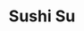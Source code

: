 ---
layout: place
title: "Sushi Su"
permalink: /california/thousand-oaks/sushi-su.html
stateAbbr: CA
stateName: California
cityName: Thousand Oaks
seo:
  name: "Sushi Su"
  type: Restaurant
  links: https://www.sushisurestaurant.com/
description: "Sushi Su serves delicious sushi in Thousand Oaks, California. Try fresh Japanese dishes for a great dining experience. "
place_id: ChIJPQc8Sq0m6IAR1T8z940nJag
photos:
  - name: >-
      places/ChIJPQc8Sq0m6IAR1T8z940nJag/photos/AeeoHcIMDwoLKHsgCpHrqatYdiMheRfzzvamNcqn0t6Fh8Zhydtb4AJuVfXN58YpnnUsgVq0761AOafKu4E5yZD5zFC5K4drTolwthx0pKq45MhZih_T16ykOX2jK3ck1eqnGZuw-gB_FWtxgsViT7QLw1bMYn3RhcdMnsEOkOY9hkbiSDFk5QAPh1vr6pSRCEfHNZRii3QiJwaLJZhOVmBGfvDAm_thxi1xp5siVJQbc_cmh33NH5WafTESOMMk8QSZB9HT7-wZjU5y3cXOiD5ayRbFtkG0qFXeBJUrU1QAlawDxZvUeAJchS80c8G1EBxNvigiSEPgnxg8US740OtK9S3h8LMVzZCD-A-py6Cl5KxcCkr9H_qofIUOs_yCJuBu85mTvs4V-ddY-YHHYi0VL4Qsi055kCTdrgOfCrVK_FLu5iJEmmk8xsI6VEAQDEDg
    widthPx: 4032
    heightPx: 3024
    authorAttributions:
      - displayName: Nick888 Mcc
        uri: https://maps.google.com/maps/contrib/101163527233009231174
        photoUri: >-
          https://lh3.googleusercontent.com/a-/ALV-UjV4ndvLH4WskR8ApZTRSv5o9bJvwmgdLDibvvOwlQIfkGGkqbiynQ=s100-p-k-no-mo
    flagContentUri: >-
      https://www.google.com/local/imagery/report/?cb_client=maps_api_places.places_api&image_key=!1e10!2sCIABIhAA3ilWdRhOzGf7FDcACGA0&hl=en-US
    googleMapsUri: >-
      https://www.google.com/maps/place//data=!3m4!1e2!3m2!1sCIABIhAA3ilWdRhOzGf7FDcACGA0!2e10!4m2!3m1!1s0x80e826ad4a3c073d:0xa825278df7333fd5
  - name: >-
      places/ChIJPQc8Sq0m6IAR1T8z940nJag/photos/AeeoHcKCv4fbonLjr5YginYzr-ky-kC3YX3lLBxLJHeVoH-K_Rl_VsGIUx6uiQaSC6BbjYUaeheUOxolLJf53xVgzhvXTdvdbTgMjoXEpPR51a-bh_R3jTkmNSI16NQZRq7mHRwicJW3me-AElg-Bw6uTu0XMG38mU0cBqy6M272y8r_zCbD721BjV3CIY4CylEZwaLzFbav7Bsd7X_XehwhbmmbeeHwORsBPdCqXd_S1_3Z0EmTDdcWwZp3ybcFOFzDBebK4bFgafGpuey5sK1xKbMfrMrExr6V6KVXfRQO1yqqKQ
    widthPx: 2048
    heightPx: 1530
    authorAttributions:
      - displayName: Sushi Su
        uri: https://maps.google.com/maps/contrib/113547102268456816126
        photoUri: >-
          https://lh3.googleusercontent.com/a/ACg8ocLnUJFB_nW5tdb7-s5j5dTjX7nfsZcRsIw1j1G2O2xinh6VKw=s100-p-k-no-mo
    flagContentUri: >-
      https://www.google.com/local/imagery/report/?cb_client=maps_api_places.places_api&image_key=!1e10!2sAF1QipM5YIFqZESneXuk2-EiS8vv00K2nabQq1Prpvmi&hl=en-US
    googleMapsUri: >-
      https://www.google.com/maps/place//data=!3m4!1e2!3m2!1sAF1QipM5YIFqZESneXuk2-EiS8vv00K2nabQq1Prpvmi!2e10!4m2!3m1!1s0x80e826ad4a3c073d:0xa825278df7333fd5
  - name: >-
      places/ChIJPQc8Sq0m6IAR1T8z940nJag/photos/AeeoHcLSSiU9A3o9fHP-G53sq1RFzQMTmyeyTsP4OA7T287rb8F2YSL0qJFQQecxkbqfNIp1CkkXyK_EfTVRFiFnXTCXeGc3ZO21VY0E4-IGoYor-ClRAVa_Hm6waGK66KCBOyl7RMYffQ_ml_0HJaGo6Y-fMPgeOWrgX2RUTi4fJ0VPmgEl7rI4pqJF8nf5RSYH38xdwnq50LFn5YNX5zXI-jX5En01hK1TuMpGLks_FfXzRG-3U2yXzsA9rt1toEwKt3gR_YFbTZQKEFEWHgFIWgKWRzdVV96M_3aIkJzq0y5Nfg
    widthPx: 3008
    heightPx: 2000
    authorAttributions:
      - displayName: Sushi Su
        uri: https://maps.google.com/maps/contrib/113547102268456816126
        photoUri: >-
          https://lh3.googleusercontent.com/a/ACg8ocLnUJFB_nW5tdb7-s5j5dTjX7nfsZcRsIw1j1G2O2xinh6VKw=s100-p-k-no-mo
    flagContentUri: >-
      https://www.google.com/local/imagery/report/?cb_client=maps_api_places.places_api&image_key=!1e10!2sAF1QipO05g_ZnCgf1tNTcwUEppEIY6QdZaH5pyXihvKE&hl=en-US
    googleMapsUri: >-
      https://www.google.com/maps/place//data=!3m4!1e2!3m2!1sAF1QipO05g_ZnCgf1tNTcwUEppEIY6QdZaH5pyXihvKE!2e10!4m2!3m1!1s0x80e826ad4a3c073d:0xa825278df7333fd5
  - name: >-
      places/ChIJPQc8Sq0m6IAR1T8z940nJag/photos/AeeoHcKL0qnm8wJcHNwHMmDjmm_buMImQYVhdw6QfkMWxHHO7yufW77UGpwy4TCJZMItqfTAErz6DfTUiMBknkhExEE4-9M-9P7BvcsuDQYS2uBqbkNZwr4Pz6u0TzVR-3q50GdDzfPRF6L3vcqjsg93zv-UISz7wsRKHCJSagdbwS0ZVuaHMoV9hzv5yAE4rF3uoX_L8_O_Odu4xeLU7oVlXTcxmgZfAozTf41wfiBdpOtm9SuCoz69UdxNLVMqVn2Fr2or4s208jWtVhaaX9N9_0EGV1UN1BH-fJuNjwN_-jKB9nMSdzQcScOMnXY2M-hNMCTKV0cAMn6LkbzoIEj1yuhD0uocmE5o0c8duh4JXFA-p4SAn1zbZu7Toau6jUnuNrMbkB7Rxt_7yHdVJZrgb8bCSa-3ratfKTH50nJs0dt383g
    widthPx: 4000
    heightPx: 3000
    authorAttributions:
      - displayName: Judy Shih
        uri: https://maps.google.com/maps/contrib/102213835222270644757
        photoUri: >-
          https://lh3.googleusercontent.com/a/ACg8ocLQ3CIZ8bCzjV7jB7-EjspvbfnUuDDeFKsKQA_A0uGOh9aAAA=s100-p-k-no-mo
    flagContentUri: >-
      https://www.google.com/local/imagery/report/?cb_client=maps_api_places.places_api&image_key=!1e10!2sCIHM0ogKEICAgICN-IjS7AE&hl=en-US
    googleMapsUri: >-
      https://www.google.com/maps/place//data=!3m4!1e2!3m2!1sCIHM0ogKEICAgICN-IjS7AE!2e10!4m2!3m1!1s0x80e826ad4a3c073d:0xa825278df7333fd5
  - name: >-
      places/ChIJPQc8Sq0m6IAR1T8z940nJag/photos/AeeoHcKWEk2b6mAa6We7SrSxOWXDgaUu8emO1a3_21Qnoy8cKq6iy4_LnGtQCMbUYZpg-n0jYwa698gvhKuI5oLmLrW4zLVxlAAXvuOD7LYU6AC7aMXC-OVXpZ85rEMfGPIsI1Mcv9Oef7iGT0mY5RNvZT7FEYX2nlcQNYVzgkXoi54g5X8qDVRDvmf3ZgfyPBGZ-YaUD1UtR95kGdsyWl14PwB-bsVKmoNlLh7XQDH6QKW23TEFT_gBkU5TnWHYQEnMWHDO9Jzr6s3MqXvnY7EXKCEyxye3IpBXm8beBf2sR8dDyQfEAP5QULE8dd3fo4nYCqyjq9x06NYkRtscVJ_UxrkMdzhL5agipyGuBmaYQl_5Jlc8kjBRx_AzC6av4W6DKorqwk0z0BNFSxb3_f8LrlR4ynCBmUcsLv9Z04FTdLKCV87erg4RdSCSDqnarvs0
    widthPx: 2160
    heightPx: 2160
    authorAttributions:
      - displayName: Nick888 Mcc
        uri: https://maps.google.com/maps/contrib/101163527233009231174
        photoUri: >-
          https://lh3.googleusercontent.com/a-/ALV-UjV4ndvLH4WskR8ApZTRSv5o9bJvwmgdLDibvvOwlQIfkGGkqbiynQ=s100-p-k-no-mo
    flagContentUri: >-
      https://www.google.com/local/imagery/report/?cb_client=maps_api_places.places_api&image_key=!1e10!2sCIABIhADydER2SP-MWf7FDcADZE7&hl=en-US
    googleMapsUri: >-
      https://www.google.com/maps/place//data=!3m4!1e2!3m2!1sCIABIhADydER2SP-MWf7FDcADZE7!2e10!4m2!3m1!1s0x80e826ad4a3c073d:0xa825278df7333fd5
  - name: >-
      places/ChIJPQc8Sq0m6IAR1T8z940nJag/photos/AeeoHcJqQp_XwoQWxALbXodCuEgqN6BusyZMmemP9cLK1mNdDhZ2FnwyAN7tBZrtF_gPCPX-SXpP3y8A85Max00gutgxKrmjYq0fg34-Qf4WLFe50fQa4Hfx6cvFbucoWORzrjHwmwQ-0l-tGvIdWBhVdPOnDkggE4sGZMi39NAiuBTEkNOUKvDcC0cgwAumwsZdJ025Hua3pUtiyqlKnhog5cxACR5TcBtMGr9XC4W9g_o7wyEHozFDM65Cuv1044kpqpqU6-ti1iCzHEVcVsIoCkvPMzmjDxSzmNllAIyIav2jPA
    widthPx: 2928
    heightPx: 1502
    authorAttributions:
      - displayName: Sushi Su
        uri: https://maps.google.com/maps/contrib/113547102268456816126
        photoUri: >-
          https://lh3.googleusercontent.com/a/ACg8ocLnUJFB_nW5tdb7-s5j5dTjX7nfsZcRsIw1j1G2O2xinh6VKw=s100-p-k-no-mo
    flagContentUri: >-
      https://www.google.com/local/imagery/report/?cb_client=maps_api_places.places_api&image_key=!1e10!2sAF1QipOynFfWaSOyr4ZecFuRUKb5ThJlq9lX8-dcQiuc&hl=en-US
    googleMapsUri: >-
      https://www.google.com/maps/place//data=!3m4!1e2!3m2!1sAF1QipOynFfWaSOyr4ZecFuRUKb5ThJlq9lX8-dcQiuc!2e10!4m2!3m1!1s0x80e826ad4a3c073d:0xa825278df7333fd5
  - name: >-
      places/ChIJPQc8Sq0m6IAR1T8z940nJag/photos/AeeoHcJedJu0Uxgqm606s266yOvyi8WZd4rY4rMKNNgSOalkNJ8qUbeLela2Dr_kPIqwNU-L5cu6AnfpennGkXOGjwibrqOVMeMeYKEbyGKhWaLuIwiklTcE2led1r6bBnqofrfk_cJPbMGg-huPryU2QTWZLftpLFqZ2vY58BF4l9zNDYrMm6BdbjHbxeOxyuVtPtDQnJebHJzCHMyIBWU9KSWF4U5D9INEMSqK9bE84GAK4osc69iY2cUpE0uJKKRHaqLBrPYSDHip07iqIpmUzqnbZoVmltjismGfykJWHYj1CfM8jnHKlaOIJpbP1imj7d0TPIMZoLF2pbPsHpzFxgMKMzaZT1JKHNRR5g8xx9S07W1dAcvjvq-_sqxvjV6yoVwhT14XM_KEQ53z6xXpwDp6ARUd6kMHL1NBAFqfRI048lGj
    widthPx: 4000
    heightPx: 3000
    authorAttributions:
      - displayName: Judy Shih
        uri: https://maps.google.com/maps/contrib/102213835222270644757
        photoUri: >-
          https://lh3.googleusercontent.com/a/ACg8ocLQ3CIZ8bCzjV7jB7-EjspvbfnUuDDeFKsKQA_A0uGOh9aAAA=s100-p-k-no-mo
    flagContentUri: >-
      https://www.google.com/local/imagery/report/?cb_client=maps_api_places.places_api&image_key=!1e10!2sCIHM0ogKEICAgICN-IjS3AE&hl=en-US
    googleMapsUri: >-
      https://www.google.com/maps/place//data=!3m4!1e2!3m2!1sCIHM0ogKEICAgICN-IjS3AE!2e10!4m2!3m1!1s0x80e826ad4a3c073d:0xa825278df7333fd5
  - name: >-
      places/ChIJPQc8Sq0m6IAR1T8z940nJag/photos/AeeoHcL138XVvVYD4drhFQZYOEv7J6F3-_O5kuKQt_7qzwYEOo2eQqRRTM5HB6KA0kCB8rxUyIUZ_Q_HZx8n6X6xvOYjaL9_bANDr96mNXTCchnRU8S-eNofuEXIA8DWsKXTTO2l8ZndDoI-bFTP9sPz8d5UODSbMVptHSsXKqYonVi119G19y3USnDwG8c_RWpb66wIbHwTOSVqpkKSjVfpLw-S32tehDy19VGOLZzkI3NLs684o97MoQd4AfcxwuJFCXtyLF7xhazjpKVbpIoQAuEzTG0OnwEl5Yy90kzn7DW06y2LOZkxYMyzixFe-RSbZGlRdyEz_3bo0Oq4KZ3-WNf1Nm-cgamGjw6UmfSaQbSPLTF2nDrGqrW8gPF0GGocRI1L6gDJv0enCa83WIp73Go6Q-yLHZQQbgiiXA6hMRwSwYrZ
    widthPx: 3024
    heightPx: 4032
    authorAttributions:
      - displayName: Puksymbol
        uri: https://maps.google.com/maps/contrib/107772377049697629447
        photoUri: >-
          https://lh3.googleusercontent.com/a-/ALV-UjXsoZTYRd8JqtSMoGyqObUi3f7DxbRIIweJiHBtYxYDeSf0bLwEqw=s100-p-k-no-mo
    flagContentUri: >-
      https://www.google.com/local/imagery/report/?cb_client=maps_api_places.places_api&image_key=!1e10!2sCIHM0ogKEICAgICl2IaVkQE&hl=en-US
    googleMapsUri: >-
      https://www.google.com/maps/place//data=!3m4!1e2!3m2!1sCIHM0ogKEICAgICl2IaVkQE!2e10!4m2!3m1!1s0x80e826ad4a3c073d:0xa825278df7333fd5
  - name: >-
      places/ChIJPQc8Sq0m6IAR1T8z940nJag/photos/AeeoHcIvOwew2WE2N4ZZOI_H72UswsBmBhELyy7d55O2Y2-OSOx7K7tE-cIpkqZB7t70dzPuzEdzxBmvdNMa9yenUs7vkBpcf0NdErk7hhOpo3qrrE5f-lt2UOpsxaNzmduDVqGVCYhNQnEdwsu373a1L2-pJ7-Faeeg4nHChX4t9xLPSl1Gv2wDAQp33hSCHimgpM1QBZH8AUvHVWKGD-tWXKRhMqlSuXUA9ywZ1pcgvYrYtJagD7BCaaFOPBKDl7iY3oTVlgLFXTjOgvMaUnEbs_NIm_xYXJ8uBBtOV11GsmKY8ONym3QxpVhIXXkAxaHf098ka36d_VRYRYeuubd5giT91SXv7LXRiDs5u0TbsCCH5VXG786IRzpKZEmipRgHjHFZbsxlGYCIy90RiAqYS2geBAtWh9zoQgsJQZ-fI6M8aQg
    widthPx: 3024
    heightPx: 4032
    authorAttributions:
      - displayName: Puksymbol
        uri: https://maps.google.com/maps/contrib/107772377049697629447
        photoUri: >-
          https://lh3.googleusercontent.com/a-/ALV-UjXsoZTYRd8JqtSMoGyqObUi3f7DxbRIIweJiHBtYxYDeSf0bLwEqw=s100-p-k-no-mo
    flagContentUri: >-
      https://www.google.com/local/imagery/report/?cb_client=maps_api_places.places_api&image_key=!1e10!2sCIHM0ogKEICAgICPuZedkAE&hl=en-US
    googleMapsUri: >-
      https://www.google.com/maps/place//data=!3m4!1e2!3m2!1sCIHM0ogKEICAgICPuZedkAE!2e10!4m2!3m1!1s0x80e826ad4a3c073d:0xa825278df7333fd5
  - name: >-
      places/ChIJPQc8Sq0m6IAR1T8z940nJag/photos/AeeoHcKQAo7OzyxA2YmXNP1wlTwzmDtSDtzhPsGYWdvF4sLLpXiSAPURENcr1ISZkuSrZYKqHuht9I0H9upVPKgjWggsLNWRl-C3XXYd781BeLg4mpAKtE5wfT4xATFdmtUY4aOqJA-GLgMC62TYtiWZj3s50oJ56OCM8qMY_Mkh0-ohZsHc_AcirM3-gJXS_lGm2fjk44V5Wri8UlfQH7tWlKtx9-rwD0alVAfXaT7Umj11C3h5bX_taTxL0gpyZDV5mD7V-9KaOW9N72FId1W4LEaZ-yiMoh2JpQ8V9rVvQdV0xNJu-VO7laOjzaSaveWTLI8et8Z9SZTgd2eXNuwQHvxgcnU_dmCr3COukBTQTgl1wEnPoCmrSSNlojg7hGVKHvWLy7ALflHqJBk6uSqcH1xChJltKLkH_p5iD548SQ7OEao
    widthPx: 3024
    heightPx: 4032
    authorAttributions:
      - displayName: Michael Gilad
        uri: https://maps.google.com/maps/contrib/108787574752299382392
        photoUri: >-
          https://lh3.googleusercontent.com/a-/ALV-UjX80n6kif7b5sOBOXsK3wQgKMuiP5RcFBRMyq2YjZb5eg4shXdp=s100-p-k-no-mo
    flagContentUri: >-
      https://www.google.com/local/imagery/report/?cb_client=maps_api_places.places_api&image_key=!1e10!2sCIHM0ogKEICAgICfvMK50gE&hl=en-US
    googleMapsUri: >-
      https://www.google.com/maps/place//data=!3m4!1e2!3m2!1sCIHM0ogKEICAgICfvMK50gE!2e10!4m2!3m1!1s0x80e826ad4a3c073d:0xa825278df7333fd5
address: 2705 E Thousand Oaks Blvd, Thousand Oaks, CA 91362, USA
street: 2705 E Thousand Oaks Blvd
city: Thousand Oaks
state: CA
zip: '91362'
country: USA
neighborhood: null
latitude: '34.172389'
longitude: '-118.839570'
accessibility_options:
  wheelchairAccessibleParking: true
  wheelchairAccessibleEntrance: true
  wheelchairAccessibleRestroom: true
  wheelchairAccessibleSeating: true
business_status: OPERATIONAL
name: Sushi Su
google_maps_links:
  directionsUri: >-
    https://www.google.com/maps/dir//''/data=!4m7!4m6!1m1!4e2!1m2!1m1!1s0x80e826ad4a3c073d:0xa825278df7333fd5!3e0
  placeUri: https://maps.google.com/?cid=12116133863201390549
  writeAReviewUri: >-
    https://www.google.com/maps/place//data=!4m3!3m2!1s0x80e826ad4a3c073d:0xa825278df7333fd5!12e1
  reviewsUri: >-
    https://www.google.com/maps/place//data=!4m4!3m3!1s0x80e826ad4a3c073d:0xa825278df7333fd5!9m1!1b1
  photosUri: >-
    https://www.google.com/maps/place//data=!4m3!3m2!1s0x80e826ad4a3c073d:0xa825278df7333fd5!10e5
primary_type: Sushi Restaurant
opening_hours:
  regular: null
  current: null
secondary_opening_hours:
  regular:
    weekdayDescriptions: null
    type: null
  current:
    weekdayDescriptions: null
    type: null
phone: (818) 865-8622
price_level: PRICE_LEVEL_MODERATE
price_range: $30 &ndash; $50
rating: '4.5'
rating_count: 164
website: https://www.sushisurestaurant.com/
reviews: null
parking_options: null
payment_options: null
allow_dogs: null
curbside_pickup: null
delivery: null
dine_in: null
good_for_children: null
good_for_groups: null
good_for_sports: null
live_music: null
menu_for_children: null
outdoor_seating: null
reservable: null
restroom: null
serves_beer: null
serves_breakfast: null
serves_brunch: null
serves_cocktails: null
serves_coffee: null
serves_dinner: null
serves_dessert: null
serves_lunch: null
serves_vegetarian_food: null
serves_wine: null
takeout: null
summary: null

---